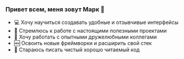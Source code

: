 ### Привет всем, меня зовут Марк 👋 
- 💻 Хочу научиться создавать удобные и отзывчивые интерфейсы
- 🎯 Стремлюсь к работе с настоящими полезными проектами
- 🙂 Хочу работать с опытными дружелюбными коллегами
- 🆕 Освоить новые фреймворки и расширить свой стек
- 📝 Стараюсь писать чистый хорошо читаемый код
